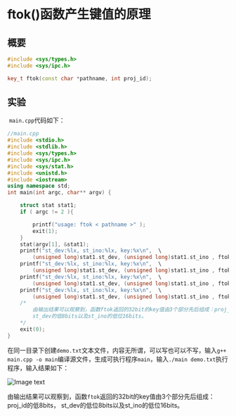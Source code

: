 # ftok()函数产生键值的原理

## 概要

```c++
#include <sys/types.h>
#include <sys/ipc.h>

key_t ftok(const char *pathname, int proj_id);
```

## 实验

​	`main.cpp`代码如下：

```c++
//main.cpp
#include <stdio.h>
#include <stdlib.h>
#include <sys/types.h>
#include <sys/ipc.h>
#include <sys/stat.h>
#include <unistd.h>
#include <iostream>
using namespace std;
int main(int argc, char** argv) {

    struct stat stat1;
    if ( argc != 2 ){

        printf("usage: ftok < pathname >" );
        exit(1);
    }
    stat(argv[1], &stat1);
    printf("st_dev:%lx, st_ino:%lx, key:%x\n",  \
        (unsigned long)stat1.st_dev, (unsigned long)stat1.st_ino , ftok(argv[1], 0x587 ));
    printf("st_dev:%lx, st_ino:%lx, key:%x\n",  \
        (unsigned long)stat1.st_dev, (unsigned long)stat1.st_ino , ftok(argv[1], 0x118 ));
    printf("st_dev:%lx, st_ino:%lx, key:%x\n",  \
        (unsigned long)stat1.st_dev, (unsigned long)stat1.st_ino , ftok(argv[1], 0x22));
    printf("st_dev:%lx, st_ino:%lx, key:%x\n",  \
        (unsigned long)stat1.st_dev, (unsigned long)stat1.st_ino , ftok(argv[1], 0x33));
    /*
        由输出结果可以观察到，函数ftok返回的32bit的key值由3个部分先后组成：proj_id的低8bits，
        st_dev的低8bits以及st_ino的低位16bits。
    */
    exit(0);
}
```

​	在同一目录下创建`demo.txt`文本文件，内容无所谓，可以写也可以不写，输入`g++ main.cpp -o main`编译源文件，生成可执行程序`main`，输入`./main demo.txt`执行程序，输入结果如下：

![Image text](http://r.photo.store.qq.com/psc?/V52JW28g11pzg042wNGX2SRazK149khx/45NBuzDIW489QBoVep5mcbs93NZHfRxcSV43ABQ9jZZiydmQfrWtCIJwUxPRZlRaFKNCqQBn1VdbWUcja.TpdAyFE9h1L1svNAAzf.WpSXk!/r)

​	由输出结果可以观察到，函数`ftok`返回的32bit的key值由3个部分先后组成：proj_id的低8bits， st_dev的低位8bits以及st_ino的低位16bits。